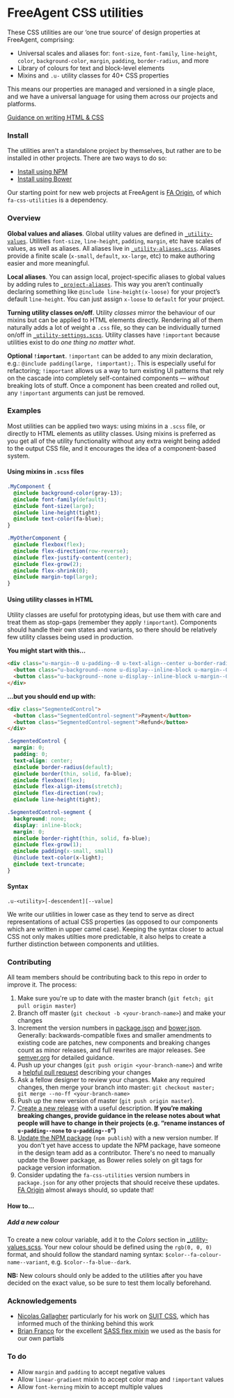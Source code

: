 # FreeAgent CSS utilities
These CSS utilities are our ‘one true source’ of design properties at FreeAgent, comprising:

* Universal scales and aliases for: `font-size`, `font-family`, `line-height`, `color`, `background-color`, `margin`, `padding`, `border-radius`, and more
* Library of colours for text and block-level elements
* Mixins and `.u-` utility classes for 40+ CSS properties

This means our properties are managed and versioned in a single place, and we have a universal language for using them across our projects and platforms.

[Guidance on writing HTML & CSS](https://github.com/fac/fa-origin/wiki)

### Install

The utilities aren't a standalone project by themselves, but rather are to be installed in other projects. There are two ways to do so:

* [Install using NPM](https://www.npmjs.com/package/fa-css-utilities)
* [Install using Bower](http://bower.io/#install-packages)

Our starting point for new web projects at FreeAgent is [FA Origin](https://github.com/fac/fa-origin#installation), of which `fa-css-utilities` is a dependency.

### Overview

**Global values and aliases**. Global utility values are defined in [`_utility-values`](https://github.com/fac/fa-css-utilities/blob/master/_utility-values.scss). Utilities `font-size`, `line-height`, `padding`, `margin`, etc have scales of values, as well as aliases. All aliases live in [`_utility-aliases.scss`](https://github.com/fac/fa-css-utilities/blob/master/_utility-aliases.scss). Aliases provide a finite scale (`x-small`, `default`, `xx-large`, etc) to make authoring easier and more meaningful.

**Local aliases**. You can assign local, project-specific aliases to global values by adding rules to [`_project-aliases`](https://github.com/fac/fa-css-utilities/blob/master/_project-aliases.scss). This way you aren’t continually declaring something like `@include line-height(x-loose)` for your project’s default `line-height`. You can just assign `x-loose` to `default` for your project.

**Turning utility classes on/off**. Utility _classes_ mirror the behaviour of our mixins but can be applied to HTML elements directly. Rendering all of them naturally adds a lot of weight a `.css` file, so they can be individually turned on/off in [`_utility-settings.scss`](https://github.com/fac/fa-origin/blob/master/assets/scss/_utility-settings.scss). Utility classes have `!important` because utilities exist to do _one thing no matter what_.

**Optional `!important`**. `!important` can be added to any mixin declaration, e.g.: `@include padding(large, !important);`. This is especially useful for refactoring; `!important` allows us a way to turn existing UI patterns that rely on the cascade into completely self-contained components — _without_ breaking lots of stuff. Once a component has been created and rolled out, any `!important` arguments can just be removed.

### Examples

Most utilities can be applied two ways: using mixins in a `.scss` file, or directly to HTML elements as utility classes. Using mixins is preferred as you get all of the utility functionality without any extra weight being added to the output CSS file, and it encourages the idea of a component-based system.

#### Using mixins in `.scss` files

```scss
.MyComponent {
  @include background-color(gray-13);
  @include font-family(default);
  @include font-size(large);
  @include line-height(tight);
  @include text-color(fa-blue);
}

.MyOtherComponent {
  @include flexbox(flex);
  @include flex-direction(row-reverse);
  @include flex-justify-content(center);
  @include flex-grow(2);
  @include flex-shrink(0);
  @include margin-top(large);
}
```

#### Using utility classes in HTML
Utility classes are useful for prototyping ideas, but use them with care and treat them as stop-gaps (remember they apply `!important`). Components should handle their own states and variants, so there should be relatively few utility classes being used in production.

**You might start with this&hellip;**

```html
<div class="u-margin--0 u-padding--0 u-text-align--center u-border-radius--default u-border--thin--solid--fa-blue u-line-height--tight u-flexbox u-flex-align-items--stretch u-flex-direction--row">
  <button class="u-background--none u-display--inline-block u-margin--0 u-border-right--thin--solid--blue u-padding--x-small--small u-text-color--x-light u-flex-grow--1 u-text-truncate">Payment</button>
  <button class="u-background--none u-display--inline-block u-margin--0 u-padding--x-small--small u-text-color--x-light u-flex-grow--1 u-text-truncate">Refund</button>
</div>
```

**&hellip;but you should end up with:**

```html
<div class="SegmentedControl">
  <button class="SegmentedControl-segment">Payment</button>
  <button class="SegmentedControl-segment">Refund</button>
</div>
```

```scss
.SegmentedControl {
  margin: 0;
  padding: 0;
  text-align: center;
  @include border-radius(default);
  @include border(thin, solid, fa-blue);
  @include flexbox(flex);
  @include flex-align-items(stretch);
  @include flex-direction(row);
  @include line-height(tight);

.SegmentedControl-segment {
  background: none;
  display: inline-block;
  margin: 0;
  @include border-right(thin, solid, fa-blue);
  @include flex-grow(1);
  @include padding(x-small, small)
  @include text-color(x-light);
  @include text-truncate;
}
```

#### Syntax
```
.u-<utility>[-descendent][--value]
```

We write our utilities in lower case as they tend to serve as direct representations of actual CSS properties (as opposed to our components which are written in upper camel case). Keeping the syntax closer to actual CSS not only makes utilties more predictable, it also helps to create a further distinction between components and utilities.

### Contributing
All team members should be contributing back to this repo in order to improve it. The process:

1. Make sure you're up to date with the master branch (`git fetch; git pull origin master`)
2. Branch off master (`git checkout -b <your-branch-name>`) and make your changes
3. Increment the version numbers in [package.json](https://github.com/fac/fa-css-utilities/blob/master/package.json) and [bower.json](https://github.com/fac/fa-css-utilities/blob/master/bower.json). Generally: backwards-compatible fixes and smaller amendments to existing code are patches, new components and breaking changes count as minor releases, and full rewrites are major releases. See [semver.org](http://semver.org/) for detailed guidance.
4. Push up your changes (`git push origin <your-branch-name>`) and write a [helpful pull request](https://github.com/blog/1943-how-to-write-the-perfect-pull-request) describing your changes
5. Ask a fellow designer to review your changes. Make any required changes, then merge your branch into master: `git checkout master; git merge --no-ff <your-branch-name>`
6. Push up the new version of master (`git push origin master`).
7. [Create a new release](https://help.github.com/articles/creating-releases/) with a useful description. **If you’re making breaking changes, provide guidance in the release notes about what people will have to change in their projects (e.g. “rename instances of `u-padding--none` to `u-padding--0`”)**
8. [Update the NPM package](https://docs.npmjs.com/getting-started/publishing-npm-packages) (`npm publish`) with a new version number. If you don't yet have access to update the NPM package, have someone in the design team add as a contributor. There's no need to manually update the Bower package, as Bower relies solely on git tags for package version information.
9. Consider updating the `fa-css-utilities` version numbers in `package.json` for any other projects that should receive these updates. [FA Origin](https://github.com/fac/fa-origin#installation) almost always should, so update that!

#### How to…

##### Add a new colour
To create a new colour variable, add it to the *Colors* section in [_utility-values.scss](https://github.com/fac/fa-css-utilities/blob/master/_utility-values.scss). Your new colour should be defined using the `rgb(0, 0, 0)` format, and should follow the standard naming syntax: `$color--fa-colour-name--variant`, e.g. `$color--fa-blue--dark`.

**NB:** New colours should only be added to the utilities after you have decided on the exact value, so be sure to test them locally beforehand.

### Acknowledgements
* [Nicolas Gallagher](https://github.com/necolas) particularly for his work on [SUIT CSS](https://suitcss.github.io/), which has informed much of the thinking behind this work
* [Brian Franco](https://github.com/mastastealth) for the excellent [SASS flex mixin](https://github.com/mastastealth/sass-flex-mixin) we used as the basis for our own partials

### To do
* Allow `margin` and `padding` to accept negative values
* Allow `linear-gradient` mixin to accept color map and `!important` values
* Allow `font-kerning` mixin to accept multiple values
